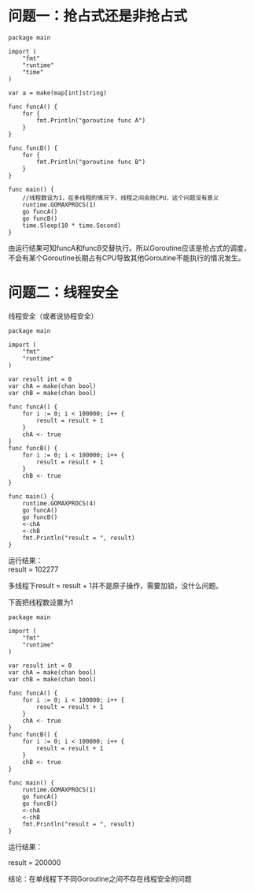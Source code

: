 # 问题一：抢占式还是非抢占式

```
package main

import (
    "fmt"
    "runtime"
    "time"
)

var a = make(map[int]string)

func funcA() {
    for {
        fmt.Println("goroutine func A")
    }   
}

func funcB() {
    for {
        fmt.Println("goroutine func B")
    }   
}

func main() {
    //线程数设为1，在多线程的情况下，线程之间会抢CPU，这个问题没有意义
    runtime.GOMAXPROCS(1)
    go funcA()
    go funcB()
    time.Sleep(10 * time.Second)
}
```

由运行结果可知funcA和funcB交替执行。所以Goroutine应该是抢占式的调度，不会有某个Goroutine长期占有CPU导致其他Goroutine不能执行的情况发生。

# 问题二：线程安全

线程安全（或者说协程安全）

```
package main

import (
    "fmt"
    "runtime"
)

var result int = 0 
var chA = make(chan bool)
var chB = make(chan bool)

func funcA() {
    for i := 0; i < 100000; i++ {
        result = result + 1 
    }   
    chA <- true
}
func funcB() {
    for i := 0; i < 100000; i++ {
        result = result + 1 
    }   
    chB <- true
}

func main() {
    runtime.GOMAXPROCS(4)
    go funcA()
    go funcB()
    <-chA
    <-chB
    fmt.Println("result = ", result)
}
```

运行结果：  
result = 102277

多线程下result = result + 1并不是原子操作，需要加锁，没什么问题。

下面把线程数设置为1

```
package main

import (
    "fmt"
    "runtime"
)

var result int = 0 
var chA = make(chan bool)
var chB = make(chan bool)

func funcA() {
    for i := 0; i < 100000; i++ {
        result = result + 1 
    }   
    chA <- true
}
func funcB() {
    for i := 0; i < 100000; i++ {
        result = result + 1 
    }   
    chB <- true
}

func main() {
    runtime.GOMAXPROCS(1)
    go funcA()
    go funcB()
    <-chA
    <-chB
    fmt.Println("result = ", result)
}
```

运行结果：

result = 200000

结论：在单线程下不同Goroutine之间不存在线程安全的问题

